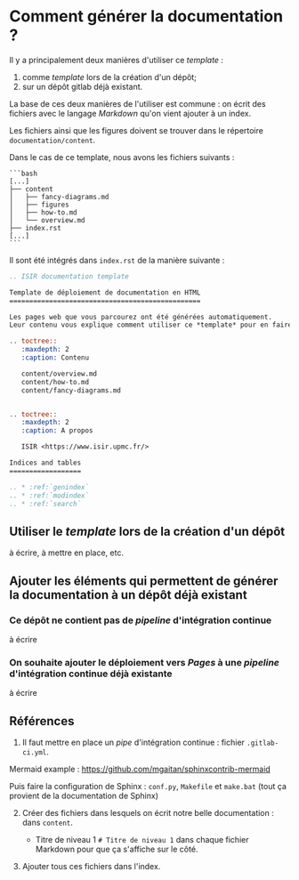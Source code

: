 # Comment générer la documentation ?

Il y a principalement deux manières d'utiliser ce *template* :

1. comme *template* lors de la création d'un dépôt;
2. sur un dépôt gitlab déjà existant.

La base de ces deux manières de l'utiliser est commune : on écrit des fichiers avec le langage *Markdown* qu'on vient ajouter à un index.

Les fichiers ainsi que les figures doivent se trouver dans le répertoire `documentation/content`. 

Dans le cas de ce template, nous avons les fichiers suivants :

    ```bash
    [...]
    ├── content
    │   ├── fancy-diagrams.md
    │   ├── figures
    │   ├── how-to.md
    │   └── overview.md
    ├── index.rst
    [...]
    ```

Il sont été intégrés dans `index.rst` de la manière suivante :

```rst
.. ISIR documentation template

Template de déploiement de documentation en HTML
================================================

Les pages web que vous parcourez ont été générées automatiquement.
Leur contenu vous explique comment utiliser ce *template* pour en faire de même.

.. toctree::
   :maxdepth: 2
   :caption: Contenu

   content/overview.md
   content/how-to.md
   content/fancy-diagrams.md


.. toctree::
   :maxdepth: 2
   :caption: A propos

   ISIR <https://www.isir.upmc.fr/>

Indices and tables
==================

.. * :ref:`genindex`
.. * :ref:`modindex`
.. * :ref:`search`
```


## Utiliser le *template* lors de la création d'un dépôt

à écrire, à mettre en place, etc.



## Ajouter les éléments qui permettent de générer la documentation à un dépôt déjà existant

### Ce dépôt ne contient pas de *pipeline* d'intégration continue

à écrire

### On souhaite ajouter le déploiement vers *Pages* à une *pipeline* d'intégration continue déjà existante

à écrire



## Références

1. Il faut mettre en place un *pipe* d'intégration continue : fichier `.gitlab-ci.yml`.

Mermaid example : https://github.com/mgaitan/sphinxcontrib-mermaid

Puis faire la configuration de Sphinx : `conf.py`, `Makefile` et `make.bat` (tout ça provient de la documentation de Sphinx)

2. Créer des fichiers dans lesquels on écrit notre belle documentation : dans `content`.

    - Titre de niveau 1 `# Titre de niveau 1` dans chaque fichier Markdown pour que ça s'affiche sur le côté.

3. Ajouter tous ces fichiers dans l'index.

    